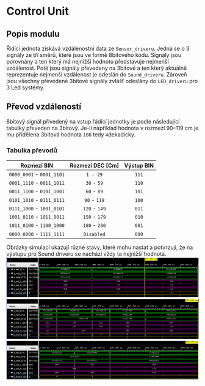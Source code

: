 # Control Unit
## Popis modulu 
Řídící jednota získává vzdálenostní data ze `Sensor_driveru`. Jedná se o 3 signály ze tří směrů, které jsou ve formě 8bitového kódu. Signály jsou porovnány a ten který má nejnižší hodnotu představuje nejmenší vzdálenost. Poté jsou signály převedeny na 3bitové a ten který aktuálně reprezentuje nejmenší vzdálenost je odeslán do `Sound_driveru`. Zároveň jsou všechny převedené 3bitové signály zvlášť odeslány do `LED_driveru` pro 3 Led systémy.

## Převod vzdáleností
8bitový signál přivedený na vstup řádící jednotky je podle následující tabulky převeden na 3bitový. Je-li například hodnota v rozmezí 90–119 cm je mu přidělena 3bitová hodnota `100` tedy `4`dekadicky.
### Tabulka převodů
| **Rozmezí BIN** | **Rozmezí DEC [Cm]** | **Výstup BIN** |
   | :-: | :-: | :-: |
   | `0000_0001` - `0001_1101` | `1 - 29` | `111` |
   | `0001_1110` - `0011_1011` | `30` - `59` | `110` |
   | `0011_1100` - `0101_1001` | `60` - `89` | `101` |
   | `0101_1010` - `0111_0111` | `90` - `119` | `100` |
   | `0111_1000` - `1001_0101` | `120` - `149` | `011` |
   | `1001_0110` - `1011_0011` | `150` - `179` | `010` |
   | `1011_0100` - `1100_1000` | `180` - `200` | `001` |
   | `0000_0000` - `1111_1111` | `Disabled` | `000` |

Obrázky simulací ukazují různé stavy, které mohu nastat a potvrzují, že na výstupu pro Sound driveru se nachází vždy ta nejnižší hodnota.
![Sim1](Img/Obr1.png)
![Sim2](Img/Obr2.png)
![Sim3](Img/Obr3.png)
